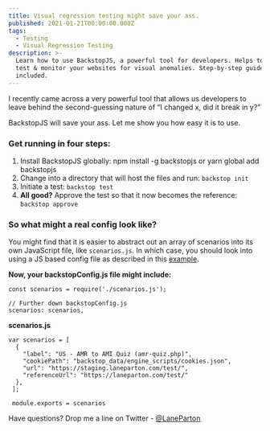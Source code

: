 ```yaml
---
title: Visual regression testing might save your ass.
published: 2021-01-21T00:00:00.000Z
tags:
  - Testing
  - Visual Regression Testing
description: >-
  Learn how to use BackstopJS, a powerful tool for developers. Helps to easily
  test & monitor your websites for visual anomalies. Step-by-step guide
  included.
---
```


I recently came across a very powerful tool that allows us developers to leave behind the second-guessing nature of “I changed x, did it break in y?”

BackstopJS will save your ass. Let me show you how easy it is to use.

### Get running in four steps:

1. Install BackstopJS globally: npm install -g backstopjs or yarn global add backstopjs
2. Change into a directory that will host the files and run: `backstop init`
3. Initiate a test: `backstop test`
4. **All good?** Approve the test so that it now becomes the reference: `backstop approve`

### So what might a real config look like?

You might find that it is easier to abstract out an array of scenarios into its own JavaScript file, like `scenarios.js`. In which case, you should look into using a JS based config file as described in this [example](https://github.com/garris/BackstopJS/tree/master/examples/jsBasedConfig).

**Now, your backstopConfig.js file might include:**

```
const scenarios = require('./scenarios.js');

// Further down backstopConfig.js
scenarios: scenarios,
```

**scenarios.js**

```
var scenarios = [
  {
    "label": "US - AMR to AMI Quiz (amr-quiz.php)",
    "cookiePath": "backstop_data/engine_scripts/cookies.json",
    "url": "https://staging.laneparton.com/test/",
    "referenceUrl": "https://laneparton.com/test/"
  },
 ];

 module.exports = scenarios
```

Have questions? Drop me a line on Twitter - [@LaneParton](https://twitter.com/laneparton)
